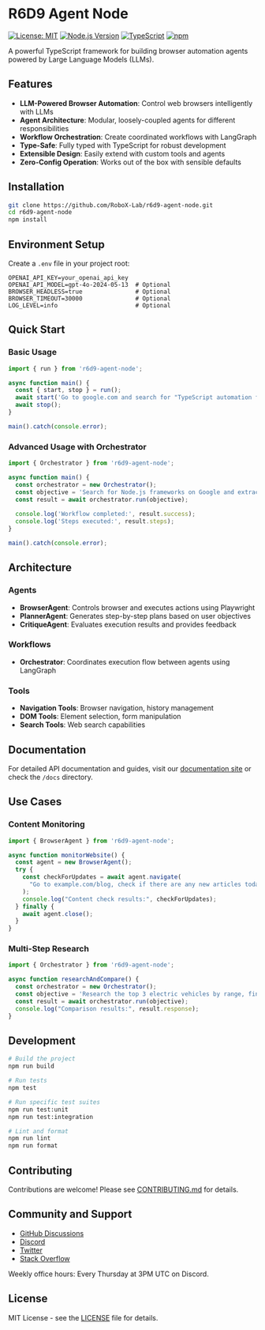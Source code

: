 # R6D9 Agent Node

[![License: MIT](https://img.shields.io/badge/License-MIT-blue.svg)](https://opensource.org/licenses/MIT)
[![Node.js Version](https://img.shields.io/badge/node-%3E%3D16.0.0-brightgreen.svg)](https://nodejs.org/)
[![TypeScript](https://img.shields.io/badge/TypeScript-%3E%3D5.0.0-blue.svg)](https://www.typescriptlang.org/)
[![npm](https://img.shields.io/npm/v/r6d9-agent-node.svg)](https://www.npmjs.com/package/r6d9-agent-node)

A powerful TypeScript framework for building browser automation agents powered by Large Language Models (LLMs).

## Features

- **LLM-Powered Browser Automation**: Control web browsers intelligently with LLMs
- **Agent Architecture**: Modular, loosely-coupled agents for different responsibilities
- **Workflow Orchestration**: Create coordinated workflows with LangGraph
- **Type-Safe**: Fully typed with TypeScript for robust development
- **Extensible Design**: Easily extend with custom tools and agents
- **Zero-Config Operation**: Works out of the box with sensible defaults

## Installation

```bash
git clone https://github.com/RoboX-Lab/r6d9-agent-node.git
cd r6d9-agent-node
npm install
```

## Environment Setup

Create a `.env` file in your project root:

```
OPENAI_API_KEY=your_openai_api_key
OPENAI_API_MODEL=gpt-4o-2024-05-13  # Optional
BROWSER_HEADLESS=true               # Optional
BROWSER_TIMEOUT=30000               # Optional
LOG_LEVEL=info                      # Optional
```

## Quick Start

### Basic Usage

```typescript
import { run } from 'r6d9-agent-node';

async function main() {
  const { start, stop } = run();
  await start('Go to google.com and search for "TypeScript automation frameworks"');
  await stop();
}

main().catch(console.error);
```

### Advanced Usage with Orchestrator

```typescript
import { Orchestrator } from 'r6d9-agent-node';

async function main() {
  const orchestrator = new Orchestrator();
  const objective = 'Search for Node.js frameworks on Google and extract the top 3 results';
  const result = await orchestrator.run(objective);
  
  console.log('Workflow completed:', result.success);
  console.log('Steps executed:', result.steps);
}

main().catch(console.error);
```

## Architecture

### Agents
- **BrowserAgent**: Controls browser and executes actions using Playwright
- **PlannerAgent**: Generates step-by-step plans based on user objectives
- **CritiqueAgent**: Evaluates execution results and provides feedback

### Workflows
- **Orchestrator**: Coordinates execution flow between agents using LangGraph

### Tools
- **Navigation Tools**: Browser navigation, history management
- **DOM Tools**: Element selection, form manipulation
- **Search Tools**: Web search capabilities

## Documentation

For detailed API documentation and guides, visit our [documentation site](https://docs.robox-lab.org/r6d9-agent-node) or check the `/docs` directory.

## Use Cases

### Content Monitoring
```typescript
import { BrowserAgent } from 'r6d9-agent-node';

async function monitorWebsite() {
  const agent = new BrowserAgent();
  try {
    const checkForUpdates = await agent.navigate(
      "Go to example.com/blog, check if there are any new articles today, and extract their titles and publish dates"
    );
    console.log("Content check results:", checkForUpdates);
  } finally {
    await agent.close();
  }
}
```

### Multi-Step Research
```typescript
import { Orchestrator } from 'r6d9-agent-node';

async function researchAndCompare() {
  const orchestrator = new Orchestrator();
  const objective = 'Research the top 3 electric vehicles by range, find their prices, and create a comparison table';
  const result = await orchestrator.run(objective);
  console.log("Comparison results:", result.response);
}
```

## Development

```bash
# Build the project
npm run build

# Run tests
npm test

# Run specific test suites
npm run test:unit
npm run test:integration

# Lint and format
npm run lint
npm run format
```

## Contributing

Contributions are welcome! Please see [CONTRIBUTING.md](./docs/CONTRIBUTING.md) for details.

## Community and Support

- [GitHub Discussions](https://github.com/RoboX-Lab/r6d9-agent-node/discussions)
- [Discord](https://r6d9.com/discord)
- [Twitter](https://x.com/Roboagent69)
- [Stack Overflow](https://stackoverflow.com/questions/tagged/r6d9-agent-node)

Weekly office hours: Every Thursday at 3PM UTC on Discord.

## License

MIT License - see the [LICENSE](./LICENSE) file for details.

<!-- ## Related Projects -->
